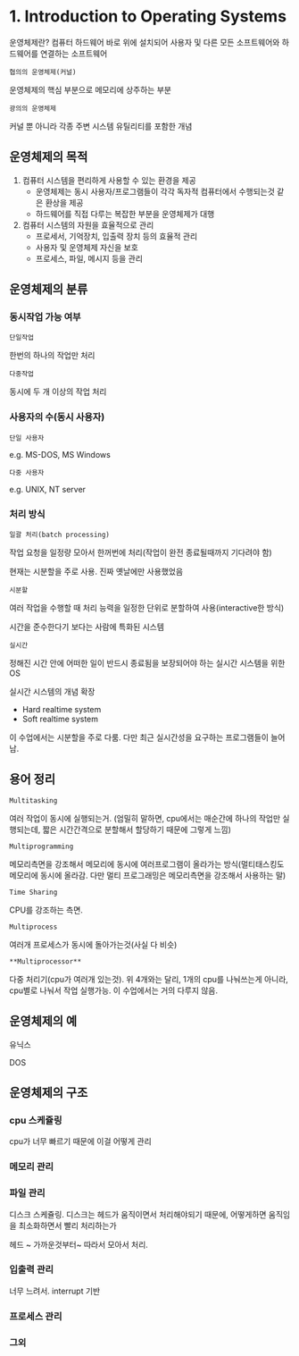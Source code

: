 # 1. Introduction to Operating Systems

운영체제란?
컴퓨터 하드웨어 바로 위에 설치되어 사용자 및 다른 모든 소프트웨어와 하드웨어를 연결하는 소프트웨어

`협의의 운영체제(커널)`

운영체제의 핵심 부분으로 메모리에 상주하는 부분

`광의의 운영체제`

커널 뿐 아니라 각종 주변 시스템 유틸리티를 포함한 개념

## 운영체제의 목적

1. 컴퓨터 시스템을 편리하게 사용할 수 있는 환경을 제공
    - 운영체제는 동시 사용자/프로그램들이 각각 독자적 컴퓨터에서 수행되는것 같은 환상을 제공
    - 하드웨어를 직접 다루는 복잡한 부분을 운영체제가 대행
2. 컴퓨터 시스템의 자원을 효율적으로 관리
    - 프로세서, 기억장치, 입출력 장치 등의 효율적 관리
    - 사용자 및 운영체제 자신을 보호
    - 프로세스, 파일, 메시지 등을 관리

## 운영체제의 분류

### 동시작업 가능 여부

`단일작업`

한번의 하나의 작업만 처리

`다중작업`

동시에 두 개 이상의 작업 처리

### 사용자의 수(동시 사용자)

`단일 사용자`

e.g. MS-DOS, MS Windows

`다중 사용자`

e.g. UNIX, NT server

### 처리 방식

`일괄 처리(batch processing)`

작업 요청을 일정량 모아서 한꺼번에 처리(작업이 완전 종료될때까지 기다려야 함)

현재는 시분할을 주로 사용. 진짜 옛날에만 사용했었음

`시분할`

여러 작업을 수행할 때 처리 능력을 일정한 단위로 분할하여 사용(interactive한 방식)

시간을 준수한다기 보다는 사람에 특화된 시스템

`실시간`

정해진 시간 안에 어떠한 일이 반드시 종료됨을 보장되어야 하는 실시간 시스템을 위한 OS

실시간 시스템의 개념 확장

- Hard realtime system
- Soft realtime system

이 수업에서는 시분할을 주로 다룸. 다만 최근 실시간성을 요구하는 프로그램들이 늘어남.

## 용어 정리

`Multitasking`

여러 작업이 동시에 실행되는거. (엄밀히 말하면, cpu에서는 매순간에 하나의 작업만 실행되는데, 짧은 시간간격으로 분할해서 할당하기 때문에 그렇게 느낌)

`Multiprogramming`

메모리측면을 강조해서 메모리에 동시에 여러프로그램이 올라가는 방식(멀티태스킹도 메모리에 동시에 올라감. 다만 멀티 프로그래밍은 메모리측면을 강조해서 사용하는 말)

`Time Sharing`

CPU를 강조하는 측면.

`Multiprocess`

여러개 프로세스가 동시에 돌아가는것(사실 다 비슷)

`**Multiprocessor**`

다중 처리기(cpu가 여러개 있는것). 위 4개와는 달리, 1개의 cpu를 나눠쓰는게 아니라, cpu별로 나눠서 작업 실행가능. 이 수업에서는 거의 다루지 않음.

## 운영체제의 예

유닉스

DOS

## 운영체제의 구조

### cpu 스케쥴링

cpu가 너무 빠르기 때문에 이걸 어떻게 관리 

### 메모리 관리

### 파일 관리

디스크 스케쥴링. 디스크는 헤드가 움직이면서 처리해야되기 때문에, 어떻게하면 움직임을 최소화하면서 빨리 처리하는가

헤드 ~ 가까운것부터~
따라서 모아서 처리.

### 입출력 관리

너무 느려서. interrupt 기반

### 프로세스 관리

### 그외
